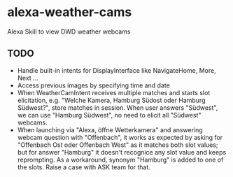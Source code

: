 # alexa-weather-cams
Alexa Skill to view DWD weather webcams

## TODO
- Handle built-in intents for DisplayInterface like NavigateHome, More, Next ...
- Access previous images by specifying time and date
- When WeatherCamIntent receives multiple matches and starts slot elicitation, e.g.
  "Welche Kamera, Hamburg Südost oder Hamburg Südwest?", store matches in session. When user
  answers "Südwest", we can use "Hamburg Südwest", no need to elicit all "Südwest" webcams.
- When launching via "Alexa, öffne Wetterkamera" and answering webcam question with "Offenbach",
  it works as expected by asking for "Offenbach Ost oder Offenbach West" as it matches both slot
  values; but for answer "Hamburg" it doesn't recognice any slot value and keeps reprompting.
  As a workaround, synonym "Hamburg" is added to one of the slots. Raise a case with ASK team for that.
